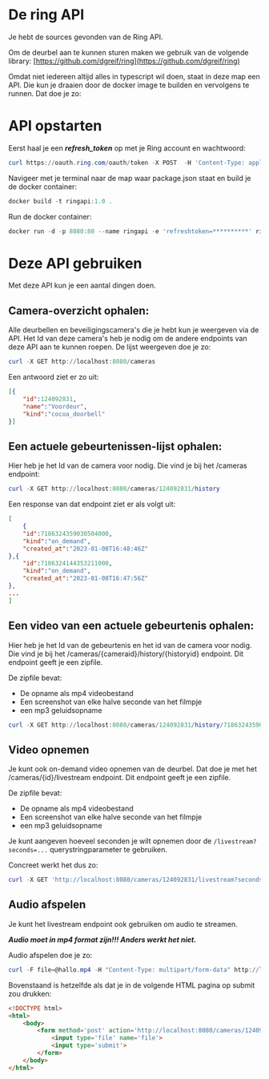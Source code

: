 # De ring API

Je hebt de sources gevonden van de Ring API.

Om de deurbel aan te kunnen sturen maken we gebruik van de volgende library: [https://github.com/dgreif/ring](https://github.com/dgreif/ring)

Omdat niet iedereen altijd alles in typescript wil doen, staat in deze map een API. Die kun je draaien door de docker image te builden en vervolgens te runnen. Dat doe je zo:

# API opstarten
Eerst haal je een ___**refresh_token**___ op met je Ring account en wachtwoord:
```powershell
curl https://oauth.ring.com/oauth/token -X POST  -H 'Content-Type: application/x-www-form-urlencoded' -d 'grant_type=password&username=*****&password=*****&client_id=RingWindows&scope=client'
```

Navigeer met je terminal naar de map waar package.json staat en build je de docker container:
```powershell
docker build -t ringapi:1.0 .
```

Run de docker container:
```powershell
docker run -d -p 8080:80 --name ringapi -e 'refreshtoken=**********' ringapi:1.0
```

# Deze API gebruiken

Met deze API kun je een aantal dingen doen. 

## Camera-overzicht ophalen:
Alle deurbellen en beveiligingscamera's die je hebt kun je weergeven via de API. Het Id van deze camera's heb je nodig om de andere endpoints van deze API aan te kunnen roepen. De lijst weergeven doe je zo:

```powershell
curl -X GET http://localhost:8080/cameras
```

Een antwoord ziet er zo uit:
```JSON
[{
    "id":124092831,
    "name":"Voordeur",
    "kind":"cocoa_doorbell"
}]
```

## Een actuele gebeurtenissen-lijst ophalen:
Hier heb je het Id van de camera voor nodig. Die vind je bij het /cameras endpoint:

```powershell
curl -X GET http://localhost:8080/cameras/124092831/history
```

Een response van dat endpoint ziet er als volgt uit:
```JSON
[
    {
    "id":7186324359030504000,
    "kind":"on_demand",
    "created_at":"2023-01-08T16:48:46Z"
},{
    "id":7186324144353211000,
    "kind":"on_demand",
    "created_at":"2023-01-08T16:47:56Z"
},
...
]
```
## Een video van een actuele gebeurtenis ophalen:
Hier heb je het Id van de gebeurtenis en het id van de camera voor nodig. Die vind je bij het /cameras/{cameraid}/history/{historyid} endpoint. Dit endpoint geeft je een zipfile.

De zipfile bevat:

* De opname als mp4 videobestand
* Een screenshot van elke halve seconde van het filmpje
* een mp3 geluidsopname

```powershell
curl -X GET http://localhost:8080/cameras/124092831/history/7186324359030504000 > result.zip
```


## Video opnemen
Je kunt ook on-demand video opnemen van de deurbel. Dat doe je met het /cameras/{id}/livestream endpoint. Dit endpoint geeft je een zipfile.

De zipfile bevat:

* De opname als mp4 videobestand
* Een screenshot van elke halve seconde van het filmpje
* een mp3 geluidsopname

Je kunt aangeven hoeveel seconden je wilt opnemen door de `/livestream?seconds=...` querystringparameter te gebruiken.

Concreet werkt het dus zo:
```powershell
curl -X GET 'http://localhost:8080/cameras/124092831/livestream?seconds=2' > result.zip
```

## Audio afspelen
Je kunt het livestream endpoint ook gebruiken om audio te streamen.

___**Audio moet in mp4 format zijn!!! Anders werkt het niet.**___

Audio afspelen doe je zo:
```powershell
curl -F file=@hallo.mp4 -H "Content-Type: multipart/form-data" http://localhost:8080/cameras/124092831/livestream 
```

Bovenstaand is hetzelfde als dat je in de volgende HTML pagina op submit zou drukken:

```html
<!DOCTYPE html>
<html>
    <body>
        <form method='post' action='http://localhost:8080/cameras/124092831/livestream' enctype="multipart/form-data">
            <input type='file' name='file'>
            <input type='submit'>
        </form>
    </body>
</html>
```


